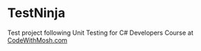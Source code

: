 # TestNinja
Test project following Unit Testing for C# Developers Course at [CodeWithMosh.com](https://codewithmosh.com/)


